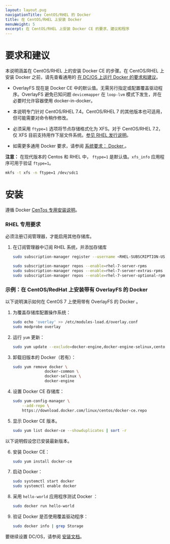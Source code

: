 ```yaml
---
layout: layout.pug
navigationTitle: CentOS/RHEL 的 Docker 
title: 在 CentOS/RHEL 上安装 Docker 
menuWeight: 5
excerpt: 在 CentOS/RHEL 上安装 Docker CE 的要求、建议和程序
---
```


# 要求和建议

本说明涵盖在 CentOS/RHEL 上的安装 Docker CE 的步骤。在 CentOS/RHEL 上安装 Docker 之前，请先查看通用的 [在 DC/OS 上运行 Docker 的要求和建议](/1.11/installing/production/system-requirements/#docker)。

* OverlayFS 现在是 Docker CE 中的默认值。无需另行指定或配置覆盖驱动程序。OverlayFS 避免已知问题 `devicemapper` 在 `loop-lvm` 模式下发生，并在必要时允许容器使用 docker-in-docker。

* 本说明专门针对 CentOS/RHEL 7.4。CentOS/RHEL 7 的其他版本也可适用，但可能需要对命令稍作修改。

* 必须采用 `ftype=1` 选项将节点存储格式化为 XFS。对于 CentOS/RHEL 7.2，仅 XFS 目前支持用作下层文件系统。[参见 RHEL 发行说明](https://access.redhat.com/documentation/en-US/Red_Hat_Enterprise_Linux/7/html/7.2_Release_Notes/technology-preview-file_systems.html)。

* 如需更多通用 Docker 要求，请参阅 [系统要求： Docker ](/1.11/installing/production/system-requirements/#docker)。


**注意：** 在现代版本的 Centos 和 RHEL 中， `ftype=1` 是默认值。`xfs_info` 应用程序可用于验证 `ftype=1`。

  ```bash
  mkfs -t xfs -n ftype=1 /dev/sdc1
  ```

# 安装 

遵循 Docker  [CenTos 专用安装说明](https://docs.docker.com/install/linux/docker-ce/centos/)。

### RHEL 专用要求

必须注册订阅管理器，才能启用其他存储库。

1. 在订阅管理器中订阅 RHEL 系统，并添加存储库

    ```bash
    sudo subscription-manager register --username <RHEL-SUBSCRIPTION-USERNAME> --password ******** --auto-attach

    sudo subscription-manager repos --enable=rhel-7-server-rpms
    sudo subscription-manager repos --enable=rhel-7-server-extras-rpms
    sudo subscription-manager repos --enable=rhel-7-server-optional-rpms
    ```

### 示例：在 CentOS/RedHat 上安装带有 OverlayFS 的 Docker 

以下说明演示如何在 CentOS 7 上使用带有 OverlayFS 的 Docker 。

1. 为覆盖存储库配置操作系统：

    ```bash
    sudo echo 'overlay' >> /etc/modules-load.d/overlay.conf
    sudo modprobe overlay
    ```

1. 运行 `yum` 更新：

    ```bash
    sudo yum update --exclude=docker-engine,docker-engine-selinux,centos-release* --assumeyes --tolerant
    ```

1. 卸载旧版本的 Docker（若有）：

    ```bash
    sudo yum remove docker \
                  docker-common \
                  docker-selinux \
                  docker-engine
    ```

1. 设置 Docker CE 存储库：

    ```bash
    sudo yum-config-manager \
        --add-repo \
        https://download.docker.com/linux/centos/docker-ce.repo
    ```

1. 显示 Docker CE 版本。

    ```bash
    sudo yum list docker-ce --showduplicates | sort -r
    ```

以下说明假设您已安装最新版本。

6. 安装 Docker CE：

    ```bash
    sudo yum install docker-ce
    ```

1. 启动 Docker：

    ```bash
    sudo systemctl start docker
    sudo systemctl enable docker
    ```

1. 采用 `hello-world` 应用程序测试 Docker ：

    ```bash
    sudo docker run hello-world
    ```

1. 验证 Docker 是否使用覆盖驱动程序：

    ```bash
    sudo docker info | grep Storage
    ```

要继续设置 DC/OS，请参阅 [安装文档](/1.11/installing/production/deploying-dcos/installation/)。


